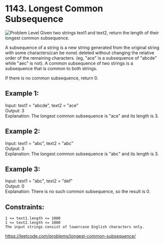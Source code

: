 # 1143. Longest Common Subsequence

![Problem Level](https://img.shields.io/badge/Problem--Level-Medium-yellow)
Given two strings text1 and text2, return the length of their longest common subsequence.

A subsequence of a string is a new string generated from the original string with some characters(can be none) deleted without changing the relative order of the remaining characters. (eg, "ace" is a subsequence of "abcde" while "aec" is not). A common subsequence of two strings is a subsequence that is common to both strings.

If there is no common subsequence, return 0.

## Example 1:

Input: text1 = "abcde", text2 = "ace" \
Output: 3  \
Explanation: The longest common subsequence is "ace" and its length is 3.

## Example 2:

Input: text1 = "abc", text2 = "abc" \
Output: 3 \
Explanation: The longest common subsequence is "abc" and its length is 3.

## Example 3:

Input: text1 = "abc", text2 = "def" \
Output: 0 \
Explanation: There is no such common subsequence, so the result is 0.


## Constraints:

    1 <= text1.length <= 1000
    1 <= text2.length <= 1000
    The input strings consist of lowercase English characters only.

<https://leetcode.com/problems/longest-common-subsequence/>
